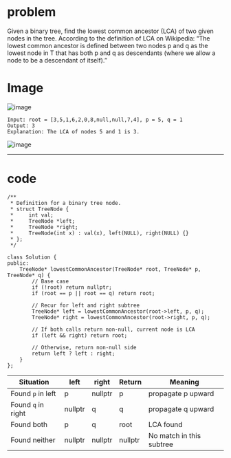# problem
Given a binary tree, find the lowest common ancestor (LCA) of two given nodes in the tree.
According to the definition of LCA on Wikipedia:
“The lowest common ancestor is defined between two nodes p and q as the lowest node in T that has both p and q as descendants
(where we allow a node to be a descendant of itself).”

# Image
![image](https://github.com/user-attachments/assets/796e0413-e84a-4500-9b84-d7ba5a842df2)
```
Input: root = [3,5,1,6,2,0,8,null,null,7,4], p = 5, q = 1
Output: 3
Explanation: The LCA of nodes 5 and 1 is 3.
```
![image](https://github.com/user-attachments/assets/a3880182-e9d7-4d90-8446-bd1ae19e686d)

---
# code
```
/**
 * Definition for a binary tree node.
 * struct TreeNode {
 *     int val;
 *     TreeNode *left;
 *     TreeNode *right;
 *     TreeNode(int x) : val(x), left(NULL), right(NULL) {}
 * };
 */

class Solution {
public:
    TreeNode* lowestCommonAncestor(TreeNode* root, TreeNode* p, TreeNode* q) {
        // Base case
        if (!root) return nullptr;
        if (root == p || root == q) return root;

        // Recur for left and right subtree
        TreeNode* left = lowestCommonAncestor(root->left, p, q);
        TreeNode* right = lowestCommonAncestor(root->right, p, q);

        // If both calls return non-null, current node is LCA
        if (left && right) return root;

        // Otherwise, return non-null side
        return left ? left : right;
    }
};

```

| Situation          | left    | right   | Return  | Meaning                  |
| ------------------ | ------- | ------- | ------- | ------------------------ |
| Found `p` in left  | p       | nullptr | p       | propagate p upward       |
| Found `q` in right | nullptr | q       | q       | propagate q upward       |
| Found both         | p       | q       | root    | LCA found                |
| Found neither      | nullptr | nullptr | nullptr | No match in this subtree |

